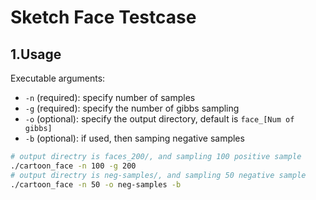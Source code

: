 # Sketch Face Testcase

## 1.Usage

Executable arguments:
- `-n` (required): specify number of samples
- `-g` (required): specify the number of gibbs sampling
- `-o` (optional): specify the output directory, default is `face_[Num of gibbs]`
- `-b` (optional): if used, then samping negative samples

```bash
# output directry is faces_200/, and sampling 100 positive sample
./cartoon_face -n 100 -g 200
# output directry is neg-samples/, and sampling 50 negative sample
./cartoon_face -n 50 -o neg-samples -b
```

